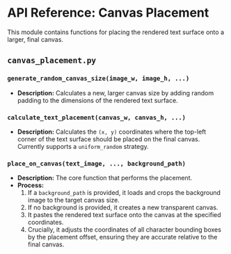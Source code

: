 # API Reference: Canvas Placement

This module contains functions for placing the rendered text surface onto a larger, final canvas.

## `canvas_placement.py`

### `generate_random_canvas_size(image_w, image_h, ...)`
- **Description:** Calculates a new, larger canvas size by adding random padding to the dimensions of the rendered text surface.

### `calculate_text_placement(canvas_w, canvas_h, ...)`
- **Description:** Calculates the `(x, y)` coordinates where the top-left corner of the text surface should be placed on the final canvas. Currently supports a `uniform_random` strategy.

### `place_on_canvas(text_image, ..., background_path)`
- **Description:** The core function that performs the placement.
- **Process:**
    1.  If a `background_path` is provided, it loads and crops the background image to the target canvas size.
    2.  If no background is provided, it creates a new transparent canvas.
    3.  It pastes the rendered text surface onto the canvas at the specified coordinates.
    4.  Crucially, it adjusts the coordinates of all character bounding boxes by the placement offset, ensuring they are accurate relative to the final canvas.
